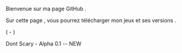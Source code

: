 Bienvenue sur ma page GitHub .

Sur cette page , vous pourrez télécharger mon jeux et ses versions .

( - )

Dont Scary - Alpha 0.1 -- NEW
